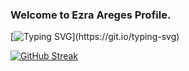 ### Welcome to Ezra Areges Profile.

[![Typing SVG](https://readme-typing-svg.herokuapp.com?font=Fira+Code&pause=1000&multiline=true&width=435&lines=I+am+a+Data+Scientist.;I+love+the+Blockchain+as+well.)](https://git.io/typing-svg)
<!--
**aregeezra/aregeezra** is a ✨ _special_ ✨ repository because its `README.md` (this file) appears on your GitHub profile.


Here are some ideas to get you started:

- 🔭 I’m currently working on ...
- 🌱 I’m currently learning ...
- 👯 I’m looking to collaborate on ...
- 🤔 I’m looking for help with ...
- 💬 Ask me about ...
- 📫 How to reach me: ...
- 😄 Pronouns: ...
- ⚡ Fun fact: ...
-->


[![GitHub Streak](http://github-readme-streak-stats.herokuapp.com?user=aregeezra&theme=nightowl&hide_border=true)](https://git.io/streak-stats)
